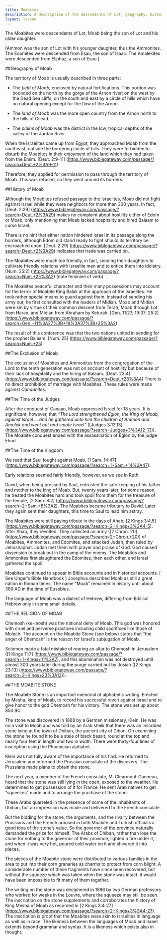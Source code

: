 ```yaml
---
title: Moabites
description: A description of the descendants of Lot, geography, history, religion, relationship to Judges and Ruth. The Moabite Stone.
layout: lesson
---
```



The Moabites were descendants of Lot, Moab being the son of Lot and his older daughter.

[Ammon was the son of Lot with his younger daughter, thus the Ammonites. The Edomites were descended from Esau, the son of Isaac. The Amalekites were descended from Eliphaz, a son of Esau.]

##Geography of Moab 

The territory of Moab is usually described in three parts:

* The *field of Moab,* enclosed by natural fortifications. This portion was bounded on the north by the gorge of the Arnon river; on the west by the Dead Sea cliffs; on the south and east by a circle of hills which have no natural opening except for the flow of the Arnon.

* The *land of Moab* was the more open country from the Arnon north to the hills of Gilead.

* The *plains of Moab* was the district in the low, tropical depths of the valley of the Jordan River.

When the Israelites came up from Egypt, they approached Moab from the southeast, outside the bordering circle of hills. They were forbidden to disturb the Moabites in their enjoyment of the land which they had taken from the Emim. [Deut. 2:9-11]  (https://www.biblegateway.com/passage/?search=Deut.+2%3A9-11)

Therefore, they applied for permission to pass through the territory of Moab. This was refused, so they went around its borders.

##History of Moab 

Although the Moabites refused passage to the Israelites, Moab did not fight against Israel while they were neighbors for more than 300 years. In fact, [Deut. 2:29] (https://www.biblegateway.com/passage/?search=Deut.+2%3A29) makes no complaint about hostility either of Edom or Moab, only mentioning that Moab lacked hospitality and hired Balaam to curse Israel.

There is no hint that either nation hindered Israel in its passage along the borders, although Edom did stand ready to fight should its territory be encroached upon. [Deut. 2:29] (https://www.biblegateway.com/passage/?search=Deut.+2%3A29) indicates that trade was carried on.

The Moabites were much too friendly, in fact, sending their daughters to cultivate friendly relations with Israelite men and to entice them into idolatry. [Num. 25:2] (https://www.biblegateway.com/passage/?search=Num.+25%3A2) (note feminine of verb)

The Moabites peaceful character and their many possessions may account for the terror of Moabite King Balak at the approach of the Israelites. He took rather special means to guard against them. Instead of sending his army out, he first consulted with the leaders of Midian. Moab and Midian were kin by virtue of their common descent from Terah, Moab through Lot from Haran, and Midian from Abraham by Keturah. [Gen. 11:27; 19:37; 25:2] (https://www.biblegateway.com/passage/?search=Gen.+11%3A27%3B+19%3A37%3B+25%3A2)

The result of this conference was that the two nations united in sending for the prophet Balaam. [Num. 25] (https://www.biblegateway.com/passage/?search=Num.+25)

##The Exclusion of Moab

The exclusion of Moabites and Ammonites from the congregation of the Lord to the tenth generation was not on account of hostility but because of their lack of hospitality and the hiring of Balaam. [Deut. 23:4] (https://www.biblegateway.com/passage/?search=Deut.+23%3A4) There is no direct prohibition of marriage with Moabites. These rules were made against *Canaanites*.

##The Time of the Judges

After the conquest of Canaan, Moab oppressed Israel for 18 years. It is significant, however, that _“The Lord strengthened Eglon, the King of Moab, against Israel … and he gathered unto him the children of Ammon and Amalek and went out and smote Israel”_ ([Judges 3:12,13] (https://www.biblegateway.com/passage/?search=Judges+3%3A12-13)). The Moabite conquest ended with the assassination of Eglon by the judge Ehud.

##The Time of the Kingdom

We read that Saul fought against Moab, [1 Sam. 14:47] (https://www.biblegateway.com/passage/?search=1+Sam.+14%3A47).

Early relations seemed fairly friendly, however, as we see in Ruth.

David, when being pressed by Saul, entrusted the safe keeping of his father and mother to the king of Moab. But, twenty years later, for some reason, he treated the Moabites hard and took spoil from them for the treasure of the temple, [2 Sam. 8:2] (https://www.biblegateway.com/passage/?search=2+Sam.+8%3A2). The Moabites became tributary to David. Later they again sent their daughters, this time to Saul to lead him astray.

The Moabites were still paying tribute in the days of Ahab, [2 Kings 3:4,5] (https://www.biblegateway.com/passage/?search=2+Kings+3%3A4-5). After Ahab, they revolted. They collected an army ([2 Chron. 20] (https://www.biblegateway.com/passage/?search=2+Chron.+20)) of Moabites, Ammonites, and Edomites, and attacked Judah, then ruled by Jehoshaphat. Judah met them with prayer and praise of God. God caused dissension to break out in the camp of the enemy. The Moabites and Ammonites first slaughtered the Edomites, then each other, and Israel gathered the spoil.

Moabites continued to appear in Bible accounts and in historical accounts. [ See Unger’s Bible Handbook ] Josephus described Moab as still a great nation in Roman times. The name “Moab” remained in history until about 380 AD in the time of Eusebius.

The language of Moab was a dialect of Hebrew, differing from Biblical Hebrew only in some small details.

##THE RELIGION OF MOAB

Chemosh (ke-mosh) was the national deity of Moab. This god was honored with cruel and perverse practices including child sacrifices like those of Molech. The account on the Moabite Stone (see below) states that “the anger of Chemosh” is the reason for Israel’s subjugation of Moab.

Solomon made a fatal mistake of rearing an altar to Chemosh in Jerusalem ([1 Kings 11:7] (https://www.biblegateway.com/passage/?search=1+Kings+11%3A7), and this abomination was not destroyed until almost 300 years later during the purge carried out by Josiah ([2 Kings 23:13] (https://www.biblegateway.com/passage/?search=2+Kings+23%3A13)).

##THE MOABITE STONE

The Moabite Stone is an important memorial of alphabetic writing. Erected by Mesha, king of Moab, to record his successful revolt against Israel and to give honor to the god Chemosh for his victory. The stone was set up about 850 BC

The stone was discovered in 1868 by a German missionary, Klein. He was on a visit to Moab and was told by an Arab sheik that there was an inscribed stone lying at the town of Dhiban, the ancient city of Dibon. On examining the stone he found it to be a stele of black basalt, round at the top and nearly four feet in length and two in width. There were thirty-four lines of inscription using the Phoenician alphabet.

Klein was not fully aware of the importance of his find. He returned to Jerusalem and informed the Prussian consulate of the discovery. The Prussians made plans to obtain the stone.

The next year, a member of the French consulate, M. Clearmont-Ganneau, heard that the stone was still lying in the open, exposed to the weather. He determined to get possession of it for France. He sent Arab natives to get “squeezes” made and to arrange the purchase of the stone.

These Arabs quarreled in the presence of some of the inhabitants of Dhiban, but an impression was made and delivered to the French consulate.

But the bidding for the stone, the arguments, and the rivalry between the Prussians and the French aroused in both Moabite and Turkish officials a good idea of the stone’s value. So the governor of the province naturally demanded the prize for himself. The Arabs of Dhiban, rather than lose the stone for nothing to the governor of their province, lighted a fire under it, and when it was very hot, poured cold water on it and shivered it into pieces.

The pieces of the Moabite stone were distributed to various families in the area to put into their corn granaries as charms to protect from corn blight. A considerable number of these fragments have since been recovered, but without the squeeze which was taken when the stone was intact, it would have been impossible to fit many of them together.

The writing on the stone was deciphered in 1886 by two German professors who worked for weeks in the Louvre, where the squeeze may still be seen. The inscription on the stone supplements and corroborates the history of King Mesha of Moab as recorded in [2 Kings 3:4‑27] (https://www.biblegateway.com/passage/?search=2+Kings+3%3A4-27). The inscription is proof that the Moabites were akin to Israelites in language as well as in race. The likeness between the languages of Moab and Israel extends beyond grammar and syntax. It is a likeness which exists also in thought.

